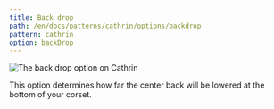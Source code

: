 ```yaml
---
title: Back drop
path: /en/docs/patterns/cathrin/options/backdrop
pattern: cathrin
option: backDrop
---
```


![The back drop option on Cathrin](./backdrop.svg)

This option determines how far the center back will be lowered at the bottom of your corset.